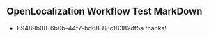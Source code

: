 ## OpenLocalization Workflow Test MarkDown
* 89489b08-6b0b-44f7-bd68-88c18382df5a 
thanks!<!--HONumber=Mar16_HO2-->
